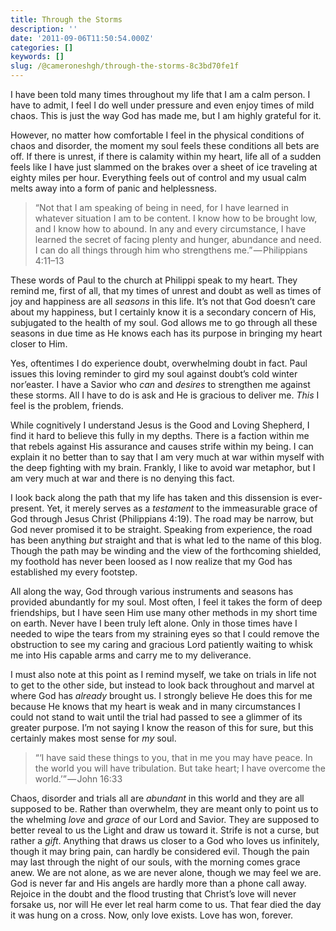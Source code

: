 ```yaml
---
title: Through the Storms
description: ''
date: '2011-09-06T11:50:54.000Z'
categories: []
keywords: []
slug: /@cameroneshgh/through-the-storms-8c3bd70fe1f
---
```


I have been told many times throughout my life that I am a calm person. I have to admit, I feel I do well under pressure and even enjoy times of mild chaos. This is just the way God has made me, but I am highly grateful for it.

However, no matter how comfortable I feel in the physical conditions of chaos and disorder, the moment my soul feels these conditions all bets are off. If there is unrest, if there is calamity within my heart, life all of a sudden feels like I have just slammed on the brakes over a sheet of ice traveling at eighty miles per hour. Everything feels out of control and my usual calm melts away into a form of panic and helplessness.

> “Not that I am speaking of being in need, for I have learned in whatever situation I am to be content. I know how to be brought low, and I know how to abound. In any and every circumstance, I have learned the secret of facing plenty and hunger, abundance and need. I can do all things through him who strengthens me.” — Philippians 4:11–13

These words of Paul to the church at Philippi speak to my heart. They remind me, first of all, that my times of unrest and doubt as well as times of joy and happiness are all _seasons_ in this life. It’s not that God doesn’t care about my happiness, but I certainly know it is a secondary concern of His, subjugated to the health of my soul. God allows me to go through all these seasons in due time as He knows each has its purpose in bringing my heart closer to Him.

Yes, oftentimes I do experience doubt, overwhelming doubt in fact. Paul issues this loving reminder to gird my soul against doubt’s cold winter nor’easter. I have a Savior who _can_ and _desires_ to strengthen me against these storms. All I have to do is ask and He is gracious to deliver me. _This_ I feel is the problem, friends.

While cognitively I understand Jesus is the Good and Loving Shepherd, I find it hard to believe this fully in my depths. There is a faction within me that rebels against His assurance and causes strife within my being. I can explain it no better than to say that I am very much at war within myself with the deep fighting with my brain. Frankly, I like to avoid war metaphor, but I am very much at war and there is no denying this fact.

I look back along the path that my life has taken and this dissension is ever-present. Yet, it merely serves as a _testament_ to the immeasurable grace of God through Jesus Christ (Philippians 4:19). The road may be narrow, but God never promised it to be straight. Speaking from experience, the road has been anything _but_ straight and that is what led to the name of this blog. Though the path may be winding and the view of the forthcoming shielded, my foothold has never been loosed as I now realize that my God has established my every footstep.

All along the way, God through various instruments and seasons has provided abundantly for my soul. Most often, I feel it takes the form of deep friendships, but I have seen Him use many other methods in my short time on earth. Never have I been truly left alone. Only in those times have I needed to wipe the tears from my straining eyes so that I could remove the obstruction to see my caring and gracious Lord patiently waiting to whisk me into His capable arms and carry me to my deliverance.

I must also note at this point as I remind myself, we take on trials in life not to get to the other side, but instead to look back throughout and marvel at where God has _already_ brought us. I strongly believe He does this for me because He knows that my heart is weak and in many circumstances I could not stand to wait until the trial had passed to see a glimmer of its greater purpose. I’m not saying I know the reason of this for sure, but this certainly makes most sense for _my_ soul.

> “‘I have said these things to you, that in me you may have peace. In the world you will have tribulation. But take heart; I have overcome the world.’” — John 16:33

Chaos, disorder and trials all are _abundant_ in this world and they are all supposed to be. Rather than overwhelm, they are meant only to point us to the whelming _love_ and _grace_ of our Lord and Savior. They are supposed to better reveal to us the Light and draw us toward it. Strife is not a curse, but rather a _gift_. Anything that draws us closer to a God who loves us infinitely, though it may bring pain, can hardly be considered evil. Though the pain may last through the night of our souls, with the morning comes grace anew. We are not alone, as we are never alone, though we may feel we are. God is never far and His angels are hardly more than a phone call away. Rejoice in the doubt and the flood trusting that Christ’s love will never forsake us, nor will He ever let real harm come to us. That fear died the day it was hung on a cross. Now, only love exists. Love has won, forever.